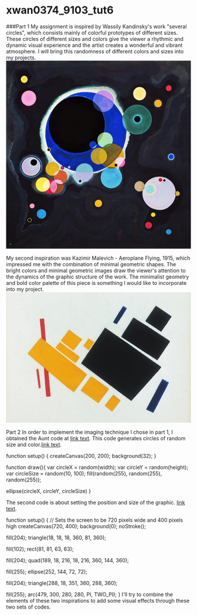 # xwan0374_9103_tut6
###Part 1
My assignment is inspired by Wassily Kandinsky's work "several circles", which consists mainly of colorful prototypes of different sizes. These circles of different sizes and colors give the viewer a rhythmic and dynamic visual experience and the artist creates a wonderful and vibrant atmosphere. I will bring this randomness of different colors and sizes into my projects.
![several circles](https://github.com/xwan0374/xwan0374_9103_tut6/blob/main/several%20circles.webp)

My second inspiration was Kazimir Malevich - Aeroplane Flying, 1915, which impressed me with the combination of minimal geometric shapes. The bright colors and minimal geometric images draw the viewer's attention to the dynamics of the graphic structure of the work. The minimalist geometry and bold color palette of this piece is something I would like to incorporate into my project.
![Kazimir Malevich - Aeroplane Flying, 1915](https://github.com/xwan0374/xwan0374_9103_tut6/blob/main/Kazimir%20Malevich%20-%20Aeroplane%20Flying%2C%201915.jpeg)


Part 2
In order to implement the imaging technique I chose in part 1, I obtained the Aunt code at [link text](https://happycoding.io/tutorials/p5js/). This code generates circles of random size and color.[link text](https://happycoding.io/tutorials/p5js/random). 

function setup() {
  createCanvas(200, 200);
  background(32);
}

function draw(){
  var circleX = random(width);
  var circleY = random(height);
  var circleSize = random(10, 100);
  fill(random(255), random(255), random(255));
  
  ellipse(circleX, circleY, circleSize)
}

The second code is about setting the position and size of the graphic.
[link text](https://p5js.org/examples/form-shape-primitives.html). 

function setup() {
  // Sets the screen to be 720 pixels wide and 400 pixels high
  createCanvas(720, 400);
  background(0);
  noStroke();

  fill(204);
  triangle(18, 18, 18, 360, 81, 360);

  fill(102);
  rect(81, 81, 63, 63);

  fill(204);
  quad(189, 18, 216, 18, 216, 360, 144, 360);

  fill(255);
  ellipse(252, 144, 72, 72);

  fill(204);
  triangle(288, 18, 351, 360, 288, 360);

  fill(255);
  arc(479, 300, 280, 280, PI, TWO_PI);
}
I'll try to combine the elements of these two inspirations to add some visual effects through these two sets of codes.



